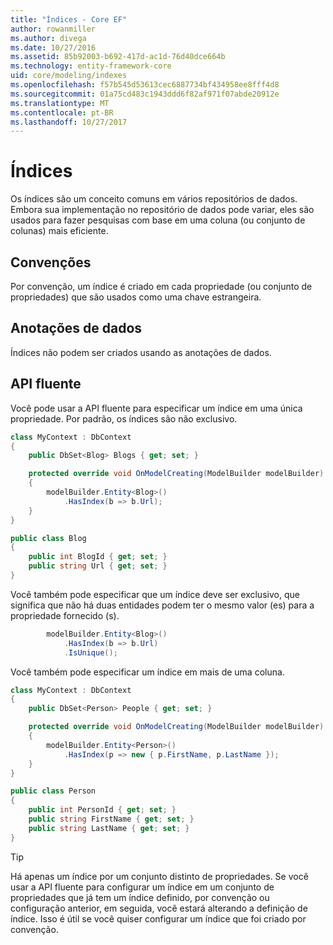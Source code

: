 ```yaml
---
title: "Índices - Core EF"
author: rowanmiller
ms.author: divega
ms.date: 10/27/2016
ms.assetid: 85b92003-b692-417d-ac1d-76d40dce664b
ms.technology: entity-framework-core
uid: core/modeling/indexes
ms.openlocfilehash: f57b545d53613cec6887734bf434958ee8fff4d8
ms.sourcegitcommit: 01a75cd483c1943ddd6f82af971f07abde20912e
ms.translationtype: MT
ms.contentlocale: pt-BR
ms.lasthandoff: 10/27/2017
---
```

# <a name="indexes"></a>Índices

Os índices são um conceito comuns em vários repositórios de dados. Embora sua implementação no repositório de dados pode variar, eles são usados para fazer pesquisas com base em uma coluna (ou conjunto de colunas) mais eficiente.

## <a name="conventions"></a>Convenções

Por convenção, um índice é criado em cada propriedade (ou conjunto de propriedades) que são usados como uma chave estrangeira.

## <a name="data-annotations"></a>Anotações de dados

Índices não podem ser criados usando as anotações de dados.

## <a name="fluent-api"></a>API fluente

Você pode usar a API fluente para especificar um índice em uma única propriedade. Por padrão, os índices são não exclusivo.

<!-- [!code-csharp[Main](samples/core/Modeling/FluentAPI/Samples/Index.cs?highlight=7,8)] -->
``` csharp
class MyContext : DbContext
{
    public DbSet<Blog> Blogs { get; set; }

    protected override void OnModelCreating(ModelBuilder modelBuilder)
    {
        modelBuilder.Entity<Blog>()
            .HasIndex(b => b.Url);
    }
}

public class Blog
{
    public int BlogId { get; set; }
    public string Url { get; set; }
}
```

Você também pode especificar que um índice deve ser exclusivo, que significa que não há duas entidades podem ter o mesmo valor (es) para a propriedade fornecido (s).

<!-- [!code-csharp[Main](samples/core/Modeling/FluentAPI/Samples/IndexUnique.cs?highlight=3)] -->
``` csharp
        modelBuilder.Entity<Blog>()
            .HasIndex(b => b.Url)
            .IsUnique();
```

Você também pode especificar um índice em mais de uma coluna.

<!-- [!code-csharp[Main](samples/core/Modeling/FluentAPI/Samples/IndexComposite.cs?highlight=7,8)] -->
``` csharp
class MyContext : DbContext
{
    public DbSet<Person> People { get; set; }

    protected override void OnModelCreating(ModelBuilder modelBuilder)
    {
        modelBuilder.Entity<Person>()
            .HasIndex(p => new { p.FirstName, p.LastName });
    }
}

public class Person
{
    public int PersonId { get; set; }
    public string FirstName { get; set; }
    public string LastName { get; set; }
}
```

> [!TIP]  
> Há apenas um índice por um conjunto distinto de propriedades. Se você usar a API fluente para configurar um índice em um conjunto de propriedades que já tem um índice definido, por convenção ou configuração anterior, em seguida, você estará alterando a definição de índice. Isso é útil se você quiser configurar um índice que foi criado por convenção.
